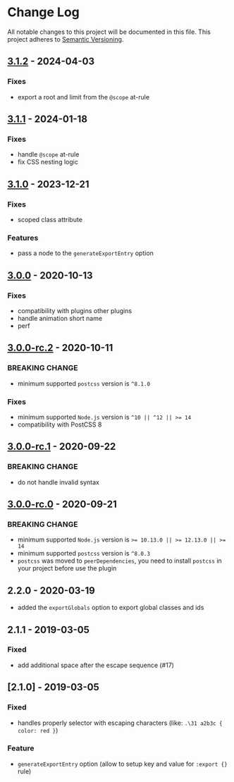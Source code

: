 # Change Log

All notable changes to this project will be documented in this file.
This project adheres to [Semantic Versioning](http://semver.org/).

## [3.1.2](https://github.com/postcss-modules-local-by-default/compare/v3.1.1...v3.1.2) - 2024-04-03

### Fixes

- export a root and limit from the `@scope` at-rule

## [3.1.1](https://github.com/postcss-modules-local-by-default/compare/v3.1.0...v3.1.1) - 2024-01-18

### Fixes

- handle `@scope` at-rule
- fix CSS nesting logic

## [3.1.0](https://github.com/postcss-modules-local-by-default/compare/v3.0.0...v3.1.0) - 2023-12-21

### Fixes

- scoped class attribute

### Features

- pass a node to the `generateExportEntry` option

## [3.0.0](https://github.com/postcss-modules-local-by-default/compare/v3.0.0-rc.2...v3.0.0) - 2020-10-13

### Fixes

- compatibility with plugins other plugins
- handle animation short name
- perf

## [3.0.0-rc.2](https://github.com/postcss-modules-local-by-default/compare/v3.0.0-rc.1...v3.0.0-rc.2) - 2020-10-11

### BREAKING CHANGE

- minimum supported `postcss` version is `^8.1.0`

### Fixes

- minimum supported `Node.js` version is `^10 || ^12 || >= 14`
- compatibility with PostCSS 8

## [3.0.0-rc.1](https://github.com/postcss-modules-local-by-default/compare/v3.0.0-rc.0...v3.0.0-rc.1) - 2020-09-22

### BREAKING CHANGE

- do not handle invalid syntax

## [3.0.0-rc.0](https://github.com/postcss-modules-local-by-default/compare/v2.2.0...v3.0.0-rc.0) - 2020-09-21

### BREAKING CHANGE

- minimum supported `Node.js` version is `>= 10.13.0 || >= 12.13.0 || >= 14`
- minimum supported `postcss` version is `^8.0.3`
- `postcss` was moved to `peerDependencies`, you need to install `postcss` in your project before use the plugin

## 2.2.0 - 2020-03-19

- added the `exportGlobals` option to export global classes and ids

## 2.1.1 - 2019-03-05

### Fixed

- add additional space after the escape sequence (#17)

## [2.1.0] - 2019-03-05

### Fixed

- handles properly selector with escaping characters (like: `.\31 a2b3c { color: red }`)

### Feature

- `generateExportEntry` option (allow to setup key and value for `:export {}` rule)

